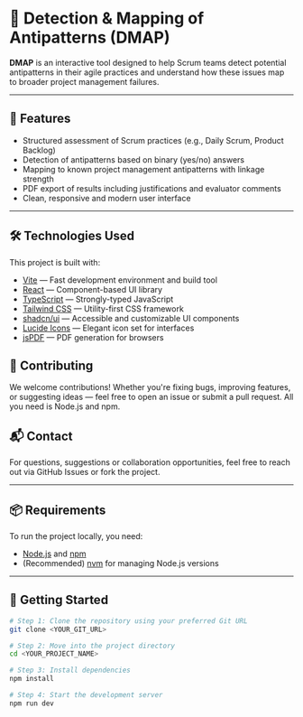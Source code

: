 # 🧭 Detection & Mapping of Antipatterns (DMAP)

**DMAP** is an interactive tool designed to help Scrum teams detect potential antipatterns in their agile practices and understand how these issues map to broader project management failures.

---

## 🚀 Features

- Structured assessment of Scrum practices (e.g., Daily Scrum, Product Backlog)
- Detection of antipatterns based on binary (yes/no) answers
- Mapping to known project management antipatterns with linkage strength
- PDF export of results including justifications and evaluator comments
- Clean, responsive and modern user interface

---

## 🛠️ Technologies Used

This project is built with:

- [Vite](https://vitejs.dev/) — Fast development environment and build tool
- [React](https://reactjs.org/) — Component-based UI library
- [TypeScript](https://www.typescriptlang.org/) — Strongly-typed JavaScript
- [Tailwind CSS](https://tailwindcss.com/) — Utility-first CSS framework
- [shadcn/ui](https://ui.shadcn.com/) — Accessible and customizable UI components
- [Lucide Icons](https://lucide.dev/) — Elegant icon set for interfaces
- [jsPDF](https://github.com/parallax/jsPDF) — PDF generation for browsers

## 🤝 Contributing
We welcome contributions! Whether you're fixing bugs, improving features, or suggesting ideas — feel free to open an issue or submit a pull request. All you need is Node.js and npm.

## 📬 Contact
For questions, suggestions or collaboration opportunities, feel free to reach out via GitHub Issues or fork the project.

---

## 📦 Requirements

To run the project locally, you need:

- [Node.js](https://nodejs.org/) and [npm](https://www.npmjs.com/)
- (Recommended) [nvm](https://github.com/nvm-sh/nvm#installing-and-updating) for managing Node.js versions

---

## 🧪 Getting Started

```bash
# Step 1: Clone the repository using your preferred Git URL
git clone <YOUR_GIT_URL>

# Step 2: Move into the project directory
cd <YOUR_PROJECT_NAME>

# Step 3: Install dependencies
npm install

# Step 4: Start the development server
npm run dev

